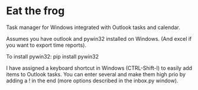 # Eat the frog
Task manager for Windows integrated with Outlook tasks and calendar. 

Assumes you have outlook and pywin32 installed on Windows. (And excel if you want to export time reports).

To install pywin32:
pip install pywin32

I have assigned a keyboard shortcut in Windows (CTRL-Shift-I) to easily add items to Outlook tasks. You can enter several and make them high prio by adding a ! in the end (more options described in the inbox.py window).
